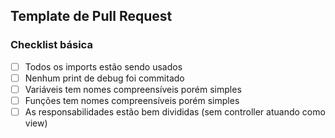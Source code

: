 ## Template de Pull Request

### Checklist básica

- [ ] Todos os imports estão sendo usados
- [ ] Nenhum print de debug foi commitado
- [ ] Variáveis tem nomes compreensíveis porém simples
- [ ] Funções tem nomes compreensíveis porém simples
- [ ] As responsabilidades estão bem divididas (sem controller atuando como view)
